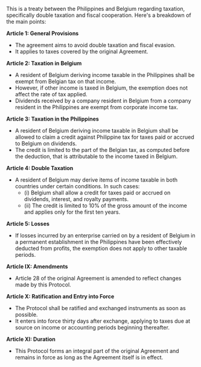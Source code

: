 This is a treaty between the Philippines and Belgium regarding taxation, specifically double taxation and fiscal cooperation. Here's a breakdown of the main points:

**Article 1: General Provisions**

* The agreement aims to avoid double taxation and fiscal evasion.
* It applies to taxes covered by the original Agreement.

**Article 2: Taxation in Belgium**

* A resident of Belgium deriving income taxable in the Philippines shall be exempt from Belgian tax on that income.
* However, if other income is taxed in Belgium, the exemption does not affect the rate of tax applied.
* Dividends received by a company resident in Belgium from a company resident in the Philippines are exempt from corporate income tax.

**Article 3: Taxation in the Philippines**

* A resident of Belgium deriving income taxable in Belgium shall be allowed to claim a credit against Philippine tax for taxes paid or accrued to Belgium on dividends.
* The credit is limited to the part of the Belgian tax, as computed before the deduction, that is attributable to the income taxed in Belgium.

**Article 4: Double Taxation**

* A resident of Belgium may derive items of income taxable in both countries under certain conditions. In such cases:
	+ (i) Belgium shall allow a credit for taxes paid or accrued on dividends, interest, and royalty payments.
	+ (ii) The credit is limited to 10% of the gross amount of the income and applies only for the first ten years.

**Article 5: Losses**

* If losses incurred by an enterprise carried on by a resident of Belgium in a permanent establishment in the Philippines have been effectively deducted from profits, the exemption does not apply to other taxable periods.

**Article IX: Amendments**

* Article 28 of the original Agreement is amended to reflect changes made by this Protocol.

**Article X: Ratification and Entry into Force**

* The Protocol shall be ratified and exchanged instruments as soon as possible.
* It enters into force thirty days after exchange, applying to taxes due at source on income or accounting periods beginning thereafter.

**Article XI: Duration**

* This Protocol forms an integral part of the original Agreement and remains in force as long as the Agreement itself is in effect.
